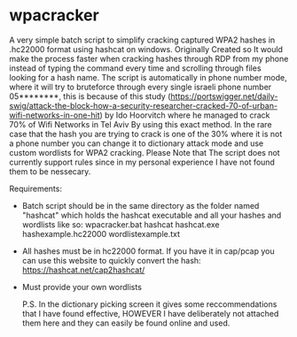 # wpacracker
A very simple batch script to simplify cracking captured WPA2 hashes in .hc22000 format using hashcat on windows. 
Originally Created so It would make the process faster when cracking hashes through RDP from my phone instead of typing the command every time and scrolling through files looking for a hash name. 
The script is automatically in phone number mode, where it will try to bruteforce through every single israeli phone number 05********, this is because of this study (https://portswigger.net/daily-swig/attack-the-block-how-a-security-researcher-cracked-70-of-urban-wifi-networks-in-one-hit) by Ido Hoorvitch where he managed to crack 70% of Wifi Networks in Tel Aviv By using this exact method. In the rare case that the hash you are trying to crack is one of the 30% where it is not a phone number you can change it to dictionary attack mode and use custom wordlists for WPA2 cracking. Please Note that The script does not currently support rules since in my personal experience I have not found them to be nessecary. 

Requirements:
- Batch script should be in the same directory as the folder named "hashcat" which holds the hashcat executable and all your hashes and wordlists like so:
      wpacracker.bat
      hashcat
        hashcat.exe
        hashexample.hc22000
        wordlistexample.txt
- All hashes must be in hc22000 format. If you have it in cap/pcap you can use this website to quickly convert the hash: https://hashcat.net/cap2hashcat/
- Must provide your own wordlists

  P.S. In the dictionary picking screen it gives some reccommendations that I have found effective, HOWEVER I have deliberately not attached them here and they can easily be found online and used.

